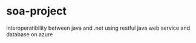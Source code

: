 # soa-project
interoperatibility between java and .net using restful java web service and database on azure
